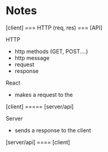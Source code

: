 # Notes

[client] === HTTP (req, res) === [API]

HTTP

- http methods (GET, POST....)
- http message
- request
- response

React

- makes a request to the

[client] ===== [server/api]


Server

- sends a response to the client

[server/api] ==== [client]